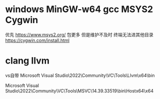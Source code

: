 # windows MinGW-w64 gcc MSYS2 Cygwin  

优先 https://www.msys2.org/
包更多 但是维护不及时 终端无法进其他目录 https://cygwin.com/install.html



# clang llvm


vs自带    Microsoft Visual Studio\2022\Community\VC\Tools\Llvm\x64\bin

Microsoft Visual Studio\2022\Community\VC\Tools\MSVC\14.39.33519\bin\Hostx64\x64
